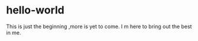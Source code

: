 # hello-world
This is just the beginning ,more is yet to come.
I m here to bring out the best in me.
